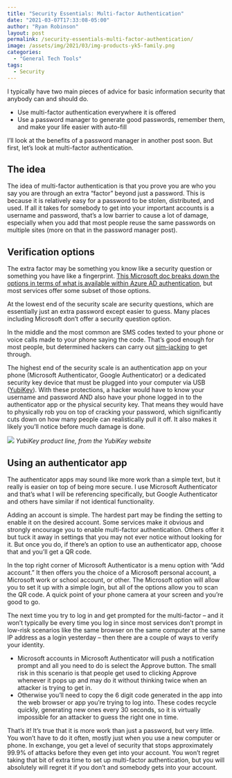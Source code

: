 ```yaml
---
title: "Security Essentials: Multi-factor Authentication"
date: "2021-03-07T17:33:08-05:00"
author: "Ryan Robinson"
layout: post
permalink: /security-essentials-multi-factor-authentication/
image: /assets/img/2021/03/img-products-yk5-family.png
categories:
  - "General Tech Tools"
tags:
  - Security
---
```


I typically have two main pieces of advice for basic information security that anybody can and should do.

- Use multi-factor authentication everywhere it is offered
- Use a password manager to generate good passwords, remember them, and make your life easier with auto-fill

I’ll look at the benefits of a password manager in another post soon. But first, let’s look at multi-factor authentication.

## The idea

The idea of multi-factor authentication is that you prove you are who you say you are through an extra “factor” beyond just a password. This is because it is relatively easy for a password to be stolen, distributed, and used. If all it takes for somebody to get into your important accounts is a username and password, that’s a low barrier to cause a lot of damage, especially when you add that most people reuse the same passwords on multiple sites (more on that in the password manager post).

## Verification options

The extra factor may be something you know like a security question or something you have like a fingerprint. [This Microsoft doc breaks down the options in terms of what is available within Azure AD authentication](https://docs.microsoft.com/en-gb/learn/modules/secure-aad-users-with-mfa/5-configure-authentication-methods), but most services offer some subset of those options.

At the lowest end of the security scale are security questions, which are essentially just an extra password except easier to guess. Many places including Microsoft don’t offer a security question option.

In the middle and the most common are SMS codes texted to your phone or voice calls made to your phone saying the code. That’s good enough for most people, but determined hackers can carry out [sim-jacking](https://www.vice.com/en/article/3kx4ej/sim-jacking-mobile-phone-fraud) to get through.

The highest end of the security scale is an authentication app on your phone (Microsoft Authenticator, Google Authenticator) or a dedicated security key device that must be plugged into your computer via USB ([YubiKey](https://www.yubico.com/products)). With these protections, a hacker would have to know your username and password AND also have your phone logged in to the authenticator app or the physical security key. That means they would have to physically rob you on top of cracking your password, which significantly cuts down on how many people can realistically pull it off. It also makes it likely you’ll notice before much damage is done.

![](https://ryanlrobinson.files.wordpress.com/2021/03/img-products-yk5-family.png?w=1200)
_YubiKey product line, from the YubiKey website_

## Using an authenticator app

The authenticator apps may sound like more work than a simple text, but it really is easier on top of being more secure. I use Microsoft Authenticator and that’s what I will be referencing specifically, but Google Authenticator and others have similar if not identical functionality.

Adding an account is simple. The hardest part may be finding the setting to enable it on the desired account. Some services make it obvious and strongly encourage you to enable multi-factor authentication. Others offer it but tuck it away in settings that you may not ever notice without looking for it. But once you do, if there’s an option to use an authenticator app, choose that and you’ll get a QR code.

In the top right corner of Microsoft Authenticator is a menu option with “Add account.” It then offers you the choice of a Microsoft personal account, a Microsoft work or school account, or other. The Microsoft option will allow you to set it up with a simple login, but all of the options allow you to scan the QR code. A quick point of your phone camera at your screen and you’re good to go.

The next time you try to log in and get prompted for the multi-factor – and it won’t typically be every time you log in since most services don’t prompt in low-risk scenarios like the same browser on the same computer at the same IP address as a login yesterday – then there are a couple of ways to verify your identity.

- Microsoft accounts in Microsoft Authenticator will push a notification prompt and all you need to do is select the Approve button. The small risk in this scenario is that people get used to clicking Approve whenever it pops up and may do it without thinking twice when an attacker is trying to get in.
- Otherwise you’ll need to copy the 6 digit code generated in the app into the web browser or app you’re trying to log into. These codes recycle quickly, generating new ones every 30 seconds, so it is virtually impossible for an attacker to guess the right one in time.

That’s it! It’s true that it is more work than just a password, but very little. You won’t have to do it often, mostly just when you use a new computer or phone. In exchange, you get a level of security that stops approximately 99.9% of attacks before they even get into your account. You won’t regret taking that bit of extra time to set up multi-factor authentication, but you will absolutely will regret it if you don’t and somebody gets into your account.
